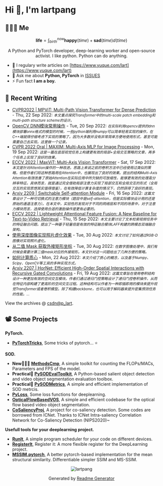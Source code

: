 # Hi 👋, I'm lartpang

## 🧑‍🤝‍🧑 Me

$$
\textbf{life} = \int_{birth}^{now} \mathbf{happy}(time) + \mathbf{sad}(time) d(time)
$$

<p align="center">A Python and PyTorch developer, deep-learning worker and open-source activist. I like python. Python can do anything.</p>

- 📝 I regulary write articles on [https://www.yuque.com/lart](https://www.yuque.com/lart)
- 💬 Ask me about **Python, PyTorch** in [ISSUES](https://github.com/lartpang/lartpang/issues)
- ⚡ Fun fact **I am a boy.**

## 📝 Recent Writing

<!-- writing starts -->
* [CVPR2022 | MPViT: Multi-Path Vision Transformer for Dense Prediction](https://blog.csdn.net/P_LarT/article/details/126989548) - Thu, 22 Sep 2022: <small>*本文重点探究Transformer中的multi-scale patch embedding和multi-path structure scheme的设计。*</small>
* [OpenCV DNN模块常用操作](https://blog.csdn.net/P_LarT/article/details/126961138) - Tue, 20 Sep 2022: <small>*在实际利用opencv提供的dnn模块部署onnx格式的模型的时候，一些python端利用numpy可以简单轻易实现的操作，在C++端就得仔细考虑下实现的策略了。因为大多数并没有非常简单方便地使用形式，甚至可能需要自己去实现。这里做一个记录。*</small>
* [CVPR 2022 Oral | MAXIM: Multi-Axis MLP for Image Processing](https://blog.csdn.net/P_LarT/article/details/126931492) - Mon, 19 Sep 2022: <small>*这是一篇在底层视觉任务上构建更有效的局部+全局交互策略的文章，再多个任务上实现了良好的效果。*</small>
* [ECCV 2022 | MaxViT: Multi-Axis Vision Transformer](https://blog.csdn.net/P_LarT/article/details/126903713) - Sat, 17 Sep 2022: <small>*本文是针对Attention操作的一种改进。思路上来说之前的卷积方法中已经使用过类似的策略，但是作者们将这种思路用在Attention中，也展现出了良好的效果。提出的结构Multi-Axis Attention有效改善了原始Attention在实际应用中所欠缺的可放缩性，能够更有效的处理高分辨率特征。具体而言，就是通过完全借助局部注意力实现了局部交互和全局交互的形式（全局交互的实现思想其实值得借鉴），在有效降低计算复杂度的情况下，仍然获得了良好的表现。*</small>
* [Arxiv 2209 | Switchable Self-attention Module](https://blog.csdn.net/P_LarT/article/details/126896049) - Fri, 16 Sep 2022: <small>*这篇文章设计了一种可切换式的注意力模块（题目中是self-attention，但是实际模块设计用的还是原始的通道注意力）。在本文中，实验性的发现对于不同的网络层和不同的场景中，对于注意力模块而言，选择使用合适的激励操作是更有必要的。*</small>
* [ECCV 2022 | Lightweight Attentional Feature Fusion: A New Baseline for Text-to-Video Retrieval](https://blog.csdn.net/P_LarT/article/details/126878555) - Thu, 15 Sep 2022: <small>*本文主要讨论了文本检索视频任务中的特征融合问题。提出了一种基于轻量但是有效的特征融合模块LAFF构建的跨模态双端融合架构。*</small>
* [使用深度图像实现照片虚化效果](https://blog.csdn.net/P_LarT/article/details/126606557) - Tue, 30 Aug 2022: <small>*本文讨论了如何通过RGB-D图像对实现照片虚化。*</small>
* [从二值 Mask 获取外接矩形坐标](https://blog.csdn.net/P_LarT/article/details/126604438) - Tue, 30 Aug 2022: <small>*在数字图像处理中，我们有时候会需要计算二值mask对应的外接矩形。本文针对这一问题给出了几种方便的策略。*</small>
* [如何计算质心](https://blog.csdn.net/P_LarT/article/details/126474206) - Mon, 22 Aug 2022: <small>*本文介绍了质心的概念，以及基于Numpy、Scipy、OpenCV等工具的多种实现方式。*</small>
* [Arxiv 2207 | HorNet: Efficient High-Order Spatial Interactions with Recursive Gated Convolutions](https://blog.csdn.net/P_LarT/article/details/126416277) - Fri, 19 Aug 2022: <small>*这篇文章旨在使用卷积结构设计一种更加有效的空间交互模块。作者们通过递归门控策略设计了递归门控卷积操作，从而在特征内部构建了更高阶的空间交互过程。这种结构可以作者为一种即插即用的模块来提升视觉Transformer或者卷积模型。除了构建backbone，也可以用于解码器来提升密集预测任务的性能。...*</small>
<!-- writing ends -->

View the archives @ [csdn@p_lart](https://blog.csdn.net/p_lart).

## 📽️ Some Projects

**PyTorch.**
* [**PyTorchTricks**](https://github.com/lartpang/PyTorchTricks), Some tricks of pytorch… :star:

**SOD.**
* **New:rocket::rocket::rocket:** [**MethodsCmp**](https://github.com/lartpang/MethodsCmp), A simple toolkit for counting the FLOPs/MACs, Parameters and FPS of the model.
* **Practical:wrench:** [**PySODEvalToolkit**](https://github.com/lartpang/PySODEvalToolkit), A Python-based salient object detection and video object segmentation evaluation toolbox.
* **Practical:wrench:** [**PySODMetrics**](https://github.com/lartpang/PySODMetrics), A simple and efficient implementation of SOD metrcis.
* [**PyLoss**](https://github.com/lartpang/PyLoss), Some loss functions for deeplearning.
* [**OpticalFlowBasedVOS**](https://github.com/lartpang/OpticalFlowBasedVOS), A simple and efficient codebase for the optical flow based video object segmentation.
* [**CoSaliencyProj**](https://github.com/lartpang/CoSaliencyProj), A project for co-saliency detection. Some codes are borrowed from ICNet. Thanks to ICNet Intra-saliency Correlation Network for Co-Saliency Detection (NIPS2020)~

**Usefull tools for your deeplearning project.**
* [**RunIt**](https://github.com/lartpang/RunIt), A simple program scheduler for your code on different devices.
* [**RegisterIt**](https://github.com/lartpang/RegisterIt), Register it: A more flexible register for the DeepLearning project.
* [**MSSIM.pytorch**](https://github.com/lartpang/MSSIM.pytorch), A better pytorch-based implementation for the mean structural similarity. Differentiable simpler SSIM and MS-SSIM.

<p align="center"><img src="https://komarev.com/ghpvc/?username=lartpang" alt="lartpang" /></p>
<p align="center">Generated by <a href="https://rahuldkjain.github.io/gh-profile-readme-generator/" alt="generator">Readme Generator</a></p>
